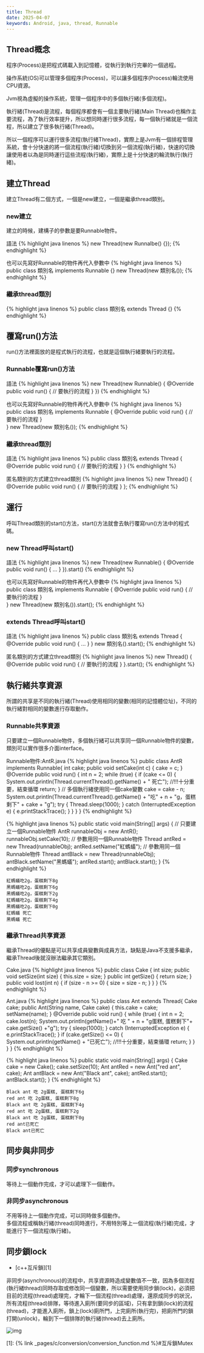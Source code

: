 ```yaml
---
title: Thread
date: 2025-04-07
keywords: Android, java, thread, Runnable
---
```

## Thread概念
程序(Process)是把程式碼載入到記憶體，從執行到執行完畢的一個過程。

操作系統(OS)可以管理多個程序(Process)，可以讓多個程序(Process)輪流使用CPU資源。

Jvm視為虛擬的操作系統，管理一個程序中的多個執行緒(多個流程)。

執行緒(Thread)是流程，每個程序都會有一個主要執行緒(Main Thread)也稱作主要流程，為了執行效率提升，所以想同時運行很多流程，每一個執行緒就是一個流程，所以建立了很多執行緒(Thread)。

所以一個程序可以運行很多流程(執行緒Thread)，實際上是Jvm有一個排程管理系統，會十分快速的將一個流程(執行緒)切換到另一個流程(執行緒)，快速的切換讓使用者以為是同時運行這些流程(執行緒)，實際上是十分快速的輪流執行(執行緒)。

## 建立Thread
建立Thread有二個方式，一個是new建立，一個是繼承thread類別。

### new建立
建立的時候，建構子的參數是要Runnable物件。

語法
{% highlight java linenos %}
new Thread(new Runnalbe() {});
{% endhighlight %}

也可以先寫好Runnable的物件再代入參數中
{% highlight java linenos %}
public class 類別名 implements Runnable {}
new Thread(new 類別名());
{% endhighlight %}

### 繼承thread類別
{% highlight java linenos %}
public class 類別名 extends Thread {}
{% endhighlight %}

## 覆寫run()方法
run()方法裡面放的是程式執行的流程，也就是這個執行緒要執行的流程。

### Runnable覆寫run()方法
語法
{% highlight java linenos %}
new Thread(new Runnable() {
  @Override
  public void run() {
    // 要執行的流程
  }
})
{% endhighlight %}

也可以先寫好Runnable的物件再代入參數中
{% highlight java linenos %}
public class 類別名 implements Runnable {
  @Override
  public void run() {
    // 要執行的流程
  }  
}
new Thread(new 類別名());
{% endhighlight %}

### 繼承thread類別
語法
{% highlight java linenos %}
public class 類別名 extends Thread {
  @Override
  public void run() {
    // 要執行的流程
  }
}
{% endhighlight %}

匿名類別的方式建立thread類別
{% highlight java linenos %}
new Thread() {
  @Override
  public void run() {
    // 要執行的流程
  }
};
{% endhighlight %}
## 運行
呼叫Thread類別的start()方法，start()方法就會去執行覆寫run()方法中的程式碼。

### new Thread呼叫start()
語法
{% highlight java linenos %}
new Thread(new Runnable() {
  @Override
  public void run() { ... }
}).start()
{% endhighlight %}

也可以先寫好Runnable的物件再代入參數中
{% highlight java linenos %}
public class 類別名 implements Runnable {
  @Override
  public void run() {
    // 要執行的流程
  }  
}
new Thread(new 類別名()).start();
{% endhighlight %}

### extends Thread呼叫start()
語法
{% highlight java linenos %}
public class 類別名 extends Thread {
  @Override
  public void run() { ... }
}
new 類別名().start();
{% endhighlight %}

匿名類別的方式建立thread類別
{% highlight java linenos %}
new Thread() {
  @Override
  public void run() {
    // 要執行的流程
  }
}.start();
{% endhighlight %}

## 執行緒共享資源
所謂的共享是不同的執行緒(Thread)使用相同的變數(相同的記憶體位址)，不同的執行緒對相同的變數進行存取動作。

### Runnable共享資源
只要建立一個Runnable物件，多個執行緒可以共享同一個Runnable物件的變數，類別可以實作很多介面interface。

Runnable物件:AntR.java
{% highlight java linenos %}
public class AntR implements Runnable{
  int cake;
  public void setCake(int c) {
    cake = c;
  }
  @Override
  public void run() {
    int n = 2;
    while (true) {
      if (cake <= 0) {
        System.out.println(Thread.currentThread().getName() + " 死亡");
        //!!!十分重要，結束循環
        return;
      }
      // 多個執行緒使用同一個cake變數
      cake = cake - n;
      System.out.println(Thread.currentThread().getName() + "吃" + n + "g，蛋糕剩下" + cake + "g");
      try {
        Thread.sleep(1000);
      } catch (InterruptedException e) {
        e.printStackTrace();
      }
    }
  }
}
{% endhighlight %}

{% highlight java linenos %}
public static void main(String[] args) {
  // 只要建立一個Runnable物件
  AntR runnableObj = new AntR();
  runnableObj.setCake(10);
  // 參數用同一個Runnable物件
  Thread antRed = new Thread(runnableObj);
  antRed.setName("紅螞蟻");
  // 參數用同一個Runnable物件
  Thread antBlack = new Thread(runnableObj);
  antBlack.setName("黑螞蟻");
  antRed.start();
  antBlack.start();
}
{% endhighlight %}
```
紅螞蟻吃2g，蛋糕剩下8g
黑螞蟻吃2g，蛋糕剩下6g
黑螞蟻吃2g，蛋糕剩下2g
紅螞蟻吃2g，蛋糕剩下4g
黑螞蟻吃2g，蛋糕剩下0g
紅螞蟻 死亡
黑螞蟻 死亡
```

### 繼承Thread共享資源
繼承Thread的優點是可以共享成員變數與成員方法，缺點是Java不支援多繼承，繼承Thread後就沒辦法繼承其它類別。

Cake.java
{% highlight java linenos %}
public class Cake {
  int size;
  public void setSize(int size) {
    this.size = size;
  }
  public int getSize() {
    return size;
  }
  public void lost(int n) {
    if (size - n >= 0) {
      size = size - n;
    }
  }
}
{% endhighlight %}

Ant.java
{% highlight java linenos %}
public class Ant extends Thread{
  Cake cake;
  public Ant(String name, Cake cake) {
    this.cake = cake;
    setName(name);
  }
  @Override
  public void run() {
    while (true) {
      int n = 2;
      cake.lost(n);
      System.out.println(getName()+" 吃 " + n + "g蛋糕, 蛋糕剩下"+ cake.getSize() +"g");
      try {
        sleep(1000);
      } catch (InterruptedException e) {
        e.printStackTrace();
      }
      if (cake.getSize() <= 0) {
        System.out.println(getName() + "已死亡");
        //!!!十分重要，結束循環
        return;
      }
    }
  }
}
{% endhighlight %}

{% highlight java linenos %}
public static void main(String[] args) {
  Cake cake = new Cake();
  cake.setSize(10);
  Ant antRed = new Ant("red ant", cake);
  Ant antBlack = new Ant("Black ant", cake);
  antRed.start();
  antBlack.start();
}
{% endhighlight %}
```
Black ant 吃 2g蛋糕, 蛋糕剩下6g
red ant 吃 2g蛋糕, 蛋糕剩下8g
Black ant 吃 2g蛋糕, 蛋糕剩下4g
red ant 吃 2g蛋糕, 蛋糕剩下2g
Black ant 吃 2g蛋糕, 蛋糕剩下0g
red ant已死亡
Black ant已死亡
```

## 同步與非同步
### 同步synchronous
等待上一個動作完成，才可以處理下一個動作。

### 非同步asynchronous
不用等待上一個動作完成，可以同時做多個動作。  
多個流程或稱執行緒(thread)同時進行，不用特別等上一個流程(執行緒)完成，才能進行下一個流程(執行緒)。

## 同步鎖lock
- [c++互斥鎖][1]

非同步(asynchronous)的流程中，共享資源時造成變數值不一致，因為多個流程(執行緒thread)同時存取或修改同一個變數，所以需要使用同步鎖(lock)，必須把目前的流程(thread)處理完，才輪下一個流程(thread)處理，還原成同步的狀況，所有流程(thread)排隊，等待進入廁所(要同步的區域)，只有拿到鎖(lock)的流程(thread)，才能進入廁所，鎖上(lock)廁所門，上完廁所(執行完)，把廁所門的鎖打開(unlock)，輪到下一個排隊的執行緒(thread)去上廁所。

![img]({{site.imgurl}}/toilet.png)  

[1]: {% link _pages/c/conversion/conversion_function.md %}#互斥鎖Mutex